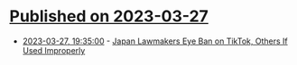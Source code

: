 # [Published on 2023-03-27](index.md)

* [2023-03-27, 19:35:00](https://tech.slashdot.org/story/23/03/27/1935256/japan-lawmakers-eye-ban-on-tiktok-others-if-used-improperly?utm_source=rss1.0mainlinkanon&utm_medium=feed) - [Japan Lawmakers Eye Ban on TikTok, Others If Used Improperly](https://tech.slashdot.org/story/23/03/27/1935256/japan-lawmakers-eye-ban-on-tiktok-others-if-used-improperly?utm_source=rss1.0mainlinkanon&utm_medium=feed)
